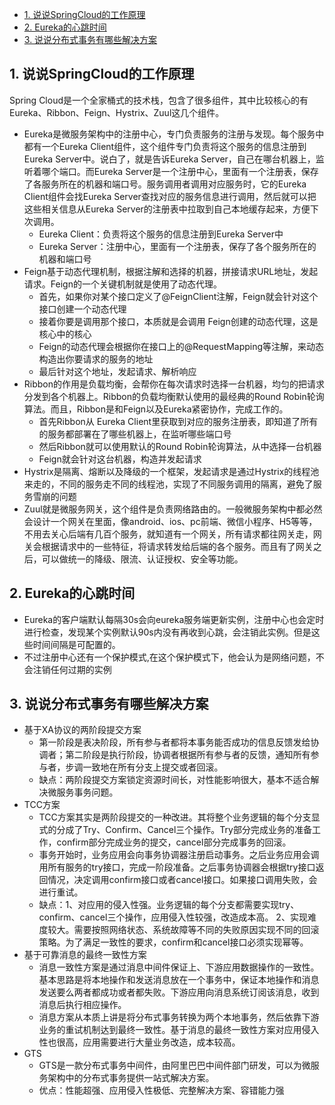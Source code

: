 - [1. 说说SpringCloud的工作原理](#1-说说SpringCloud的工作原理)
- [2. Eureka的心跳时间](#2-Eureka的心跳时间)
- [3. 说说分布式事务有哪些解决方案](#3-说说分布式事务有哪些解决方案)
## 1. 说说SpringCloud的工作原理
Spring Cloud是一个全家桶式的技术栈，包含了很多组件，其中比较核心的有Eureka、Ribbon、Feign、Hystrix、Zuul这几个组件。
- Eureka是微服务架构中的注册中心，专门负责服务的注册与发现。每个服务中都有一个Eureka Client组件，这个组件专门负责将这个服务的信息注册到Eureka Server中。说白了，就是告诉Eureka Server，自己在哪台机器上，监听着哪个端口。而Eureka Server是一个注册中心，里面有一个注册表，保存了各服务所在的机器和端口号。服务调用者调用对应服务时，它的Eureka Client组件会找Eureka Server查找对应的服务信息进行调用，然后就可以把这些相关信息从Eureka Server的注册表中拉取到自己本地缓存起来，方便下次调用。
  - Eureka Client：负责将这个服务的信息注册到Eureka Server中
  - Eureka Server：注册中心，里面有一个注册表，保存了各个服务所在的机器和端口号
- Feign基于动态代理机制，根据注解和选择的机器，拼接请求URL地址，发起请求。Feign的一个关键机制就是使用了动态代理。
  - 首先，如果你对某个接口定义了@FeignClient注解，Feign就会针对这个接口创建一个动态代理
  - 接着你要是调用那个接口，本质就是会调用 Feign创建的动态代理，这是核心中的核心
  - Feign的动态代理会根据你在接口上的@RequestMapping等注解，来动态构造出你要请求的服务的地址
  - 最后针对这个地址，发起请求、解析响应
- Ribbon的作用是负载均衡，会帮你在每次请求时选择一台机器，均匀的把请求分发到各个机器上。Ribbon的负载均衡默认使用的最经典的Round Robin轮询算法。而且，Ribbon是和Feign以及Eureka紧密协作，完成工作的。
  - 首先Ribbon从 Eureka Client里获取到对应的服务注册表，即知道了所有的服务都部署在了哪些机器上，在监听哪些端口号
  - 然后Ribbon就可以使用默认的Round Robin轮询算法，从中选择一台机器
  - Feign就会针对这台机器，构造并发起请求
- Hystrix是隔离、熔断以及降级的一个框架，发起请求是通过Hystrix的线程池来走的，不同的服务走不同的线程池，实现了不同服务调用的隔离，避免了服务雪崩的问题
- Zuul就是微服务网关，这个组件是负责网络路由的。一般微服务架构中都必然会设计一个网关在里面，像android、ios、pc前端、微信小程序、H5等等，不用去关心后端有几百个服务，就知道有一个网关，所有请求都往网关走，网关会根据请求中的一些特征，将请求转发给后端的各个服务。而且有了网关之后，可以做统一的降级、限流、认证授权、安全等功能。
## 2. Eureka的心跳时间
- Eureka的客户端默认每隔30s会向eureka服务端更新实例，注册中心也会定时进行检查，发现某个实例默认90s内没有再收到心跳，会注销此实例。但是这些时间间隔是可配置的。
- 不过注册中心还有一个保护模式,在这个保护模式下，他会认为是网络问题，不会注销任何过期的实例
## 3. 说说分布式事务有哪些解决方案
- 基于XA协议的两阶段提交方案
  - 第一阶段是表决阶段，所有参与者都将本事务能否成功的信息反馈发给协调者；第二阶段是执行阶段，协调者根据所有参与者的反馈，通知所有参与者，步调一致地在所有分支上提交或者回滚。
  - 缺点：两阶段提交方案锁定资源时间长，对性能影响很大，基本不适合解决微服务事务问题。
- TCC方案
  - TCC方案其实是两阶段提交的一种改进。其将整个业务逻辑的每个分支显式的分成了Try、Confirm、Cancel三个操作。Try部分完成业务的准备工作，confirm部分完成业务的提交，cancel部分完成事务的回滚。
  - 事务开始时，业务应用会向事务协调器注册启动事务。之后业务应用会调用所有服务的try接口，完成一阶段准备。之后事务协调器会根据try接口返回情况，决定调用confirm接口或者cancel接口。如果接口调用失败，会进行重试。
  - 缺点：1、对应用的侵入性强。业务逻辑的每个分支都需要实现try、confirm、cancel三个操作，应用侵入性较强，改造成本高。
  2、实现难度较大。需要按照网络状态、系统故障等不同的失败原因实现不同的回滚策略。为了满足一致性的要求，confirm和cancel接口必须实现幂等。
- 基于可靠消息的最终一致性方案
  - 消息一致性方案是通过消息中间件保证上、下游应用数据操作的一致性。基本思路是将本地操作和发送消息放在一个事务中，保证本地操作和消息发送要么两者都成功或者都失败。下游应用向消息系统订阅该消息，收到消息后执行相应操作。
  - 消息方案从本质上讲是将分布式事务转换为两个本地事务，然后依靠下游业务的重试机制达到最终一致性。基于消息的最终一致性方案对应用侵入性也很高，应用需要进行大量业务改造，成本较高。
- GTS
  - GTS是一款分布式事务中间件，由阿里巴巴中间件部门研发，可以为微服务架构中的分布式事务提供一站式解决方案。
  - 优点：性能超强、应用侵入性极低、完整解决方案、容错能力强
